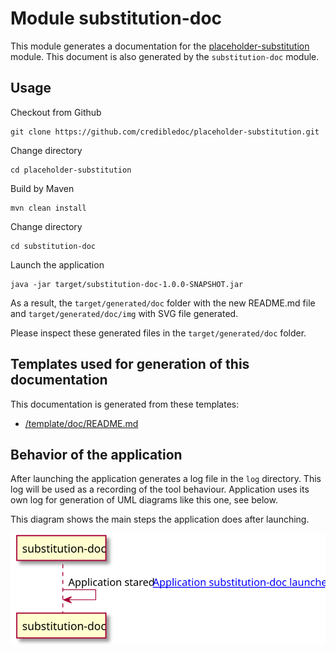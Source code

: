# Module substitution-doc
This module generates a documentation for the
[placeholder-substitution](../README.md) module. This document is also generated
by the `substitution-doc` module.

## Usage
Checkout from Github

    git clone https://github.com/credibledoc/placeholder-substitution.git

Change directory

    cd placeholder-substitution
    
Build by Maven
    
    mvn clean install

Change directory
    
    cd substitution-doc
    
Launch the application

    java -jar target/substitution-doc-1.0.0-SNAPSHOT.jar

As a result, the `target/generated/doc` folder with the new README.md file
and `target/generated/doc/img` with SVG file generated.

Please inspect these generated files in the `target/generated/doc` folder.

## Templates used for generation of this documentation
This documentation is generated from these templates:

* [/template/doc/README.md](src/main/resources/template/doc/README.md)


## Behavior of the application
After launching the application generates a log file in the `log` directory.
This log will be used as a recording of the tool behaviour. Application uses its
own log for generation of UML diagrams like this one, see below.

This diagram shows the main steps the application does after launching.

![Diagram of the application launching.](img/README.md_3.svg?sanitize=true)